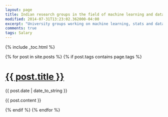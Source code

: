 ```yaml
---
layout: page
title: Indian research groups in the field of machine learning and data science
modified: 2014-07-31T13:23:02.362000-04:00
excerpt: "University groups working on machine learning, stats and data"
comments: true
tags: Salary
---
```


{% include _toc.html %}


  {% for post in site.posts %}
  {% if post.tags contains page.tags %}
        
  <div class="post">
  <h1 class="post-title">
  <a name="{{ post.title }}"></a>
  <a href="{{ site.url }}{{ post.url }}">
  {{ post.title }}
  </a>
  </h1>

  <span class="post-date">{{ post.date | date_to_string }}</span>

  {{ post.content }}
  </div>
  
  {% endif %}
  {% endfor %}


